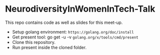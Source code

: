 # NeurodiversityInWomenInTech-Talk
This repo contains code as well as slides for this meet-up. <br>
* Setup golang environment: ``` https://golang.org/doc/install ```
* Get present tool: go get -u -v ``` golang.org/x/tools/cmd/present ```
* Clone this repository.
* Run present inside the cloned folder.
